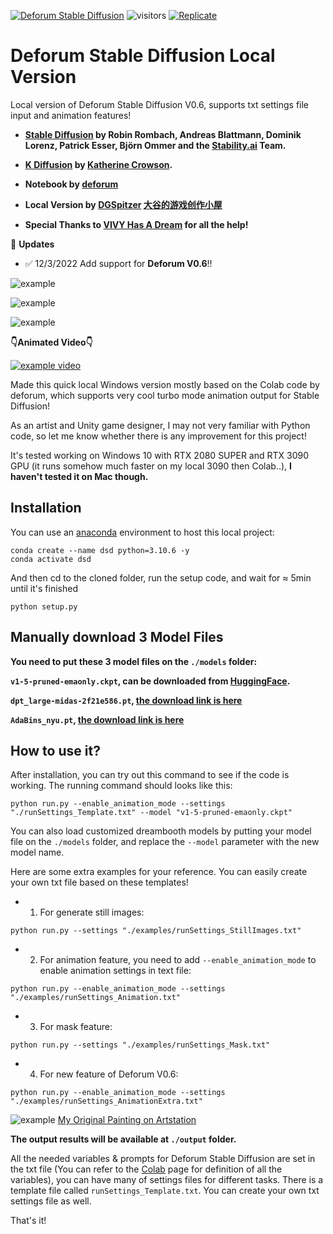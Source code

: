 [![Deforum Stable Diffusion](https://colab.research.google.com/assets/colab-badge.svg)](https://colab.research.google.com/github/deforum-art/deforum-stable-diffusion/blob/main/Deforum_Stable_Diffusion.ipynb)
![visitors](https://visitor-badge.glitch.me/badge?page_id=deforum_sd_local_repo)
[![Replicate](https://replicate.com/deforum/deforum_stable_diffusion/badge)](https://replicate.com/deforum/deforum_stable_diffusion)

# Deforum Stable Diffusion Local Version
Local version of Deforum Stable Diffusion V0.6, supports txt settings file input and animation features!


- **[Stable Diffusion](https://github.com/CompVis/stable-diffusion) by Robin Rombach, Andreas Blattmann, Dominik Lorenz, Patrick Esser, Björn Ommer and the [Stability.ai](https://stability.ai/) Team.**
- **[K Diffusion](https://github.com/crowsonkb/k-diffusion) by [Katherine Crowson](https://twitter.com/RiversHaveWings).** 
- **Notebook by [deforum](https://github.com/deforum-art/deforum-stable-diffusion)**

- **Local Version by [DGSpitzer](https://www.youtube.com/channel/UCzzsYBF4qwtMwJaPJZ5SuPg) [大谷的游戏创作小屋](https://space.bilibili.com/176003)**
- **Special Thanks to [VIVY Has A Dream](https://github.com/vivyhasadream) for all the help!**


:triangular_flag_on_post: **Updates**

- :white_check_mark: 12/3/2022 Add support for **Deforum V0.6**!!


![example](examples/example1.gif)

![example](examples/example2.gif)

![example](examples/example3.gif)

**👇Animated Video👇**

[![example video](https://img.youtube.com/vi/DCJm61yQ4_g/0.jpg)](https://www.youtube.com/watch?v=DCJm61yQ4_g)


Made this quick local Windows version mostly based on the Colab code by deforum, which supports very cool turbo mode animation output for Stable Diffusion!

As an artist and Unity game designer, I may not very familiar with Python code, so let me know whether there is any improvement for this project!

It's tested working on Windows 10 with RTX 2080 SUPER and RTX 3090 GPU (it runs somehow much faster on my local 3090 then Colab..), **I haven't tested it on Mac though.**

## Installation

You can use an [anaconda](https://conda.io/) environment to host this local project:

```
conda create --name dsd python=3.10.6 -y
conda activate dsd
```

And then cd to the cloned folder, run the setup code, and wait for ≈ 5min until it's finished

```
python setup.py
```

## Manually download 3 Model Files
**You need to put these 3 model files on the `./models` folder:**

**`v1-5-pruned-emaonly.ckpt`, can be downloaded from [HuggingFace](https://huggingface.co/runwayml/stable-diffusion-v1-5/tree/main).**

**`dpt_large-midas-2f21e586.pt`, [the download link is here](https://github.com/intel-isl/DPT/releases/download/1_0/dpt_large-midas-2f21e586.pt)**

**`AdaBins_nyu.pt`, [the download link is here](https://cloudflare-ipfs.com/ipfs/Qmd2mMnDLWePKmgfS8m6ntAg4nhV5VkUyAydYBp8cWWeB7/AdaBins_nyu.pt)**


## How to use it?

After installation, you can try out this command to see if the code is working.
The running command should looks like this:
```
python run.py --enable_animation_mode --settings "./runSettings_Template.txt" --model "v1-5-pruned-emaonly.ckpt"
```

You can also load customized dreambooth models by putting your model file on the `./models` folder, and replace the `--model` parameter with the new model name.

Here are some extra examples for your reference. You can easily create your own txt file based on these templates!

- 1. For generate still images:
```
python run.py --settings "./examples/runSettings_StillImages.txt"
```
- 2. For animation feature, you need to add `--enable_animation_mode` to enable animation settings in text file:
```
python run.py --enable_animation_mode --settings "./examples/runSettings_Animation.txt"
```
- 3. For mask feature:
```
python run.py --settings "./examples/runSettings_Mask.txt"
```
- 4. For new feature of Deforum V0.6:
```
python run.py --enable_animation_mode --settings "./examples/runSettings_AnimationExtra.txt"
```

![example](examples/MaskExampleDisplay.png)
[My Original Painting on Artstation](https://www.artstation.com/artwork/yVyG3)

**The output results will be available at `./output` folder.**

All the needed variables & prompts for Deforum Stable Diffusion are set in the txt file (You can refer to the [Colab](https://colab.research.google.com/github/deforum/stable-diffusion/blob/main/Deforum_Stable_Diffusion.ipynb) page for definition of all the variables), you can have many of settings files for different tasks. There is a template file called `runSettings_Template.txt`. You can create your own txt settings file as well.


That's it! 
